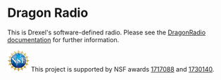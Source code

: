 # Dragon Radio

This is Drexel's software-defined radio. Please see the [DragonRadio documentation](https://drexelwireless.github.io/dragonradio/) for further information.

<img src="docs/images/NSF_4-Color_bitmap_Logo.png" height="50" alt="NSF"> This project is supported by NSF awards [1717088](https://www.nsf.gov/awardsearch/showAward?AWD_ID=1717088>) and [1730140](https://www.nsf.gov/awardsearch/showAward?AWD_ID=1730140>).
